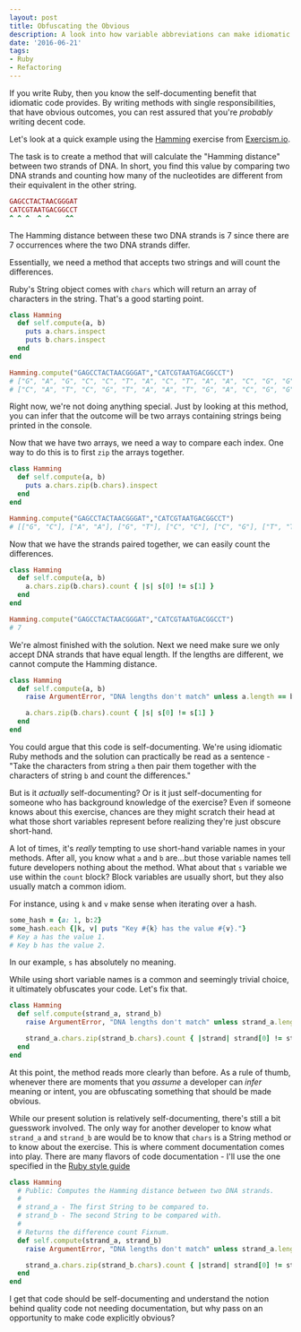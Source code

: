 ```yaml
---
layout: post
title: Obfuscating the Obvious
description: A look into how variable abbreviations can make idiomatic code cryptic.
date: '2016-06-21'
tags:
- Ruby
- Refactoring
---
```


If you write Ruby, then you know the self-documenting benefit that idiomatic
code provides. By writing methods with single responsibilities, that have obvious outcomes,
you can rest assured that you're _probably_ writing decent code.

Let's look at a quick example using the [Hamming](http://exercism.io/exercises/ruby/hamming/readme) exercise from [Exercism.io](http://exercism.io).

The task is to create a method that will calculate the "Hamming distance" between two strands
of DNA.
In short, you find this value by comparing two DNA strands and counting how many of the nucleotides are different from their equivalent in the other string.

```ruby
GAGCCTACTAACGGGAT
CATCGTAATGACGGCCT
^ ^ ^  ^ ^    ^^
```

The Hamming distance between these two DNA strands is 7 since there are 7 occurrences
where the two DNA strands differ.

Essentially, we need a method that accepts two strings and will count the differences.

Ruby's String object comes with `chars` which will return an array of characters in the
string. That's a good starting point.

```ruby
class Hamming
  def self.compute(a, b)
    puts a.chars.inspect
    puts b.chars.inspect
  end
end

Hamming.compute("GAGCCTACTAACGGGAT","CATCGTAATGACGGCCT")
# ["G", "A", "G", "C", "C", "T", "A", "C", "T", "A", "A", "C", "G", "G", "G", "A", "T"]
# ["C", "A", "T", "C", "G", "T", "A", "A", "T", "G", "A", "C", "G", "G", "C", "C", "T"]
```

Right now, we're not doing anything special. Just by looking at this method, you can
infer that the outcome will be two arrays containing strings being printed in the console.

Now that we have two arrays, we need a way to compare each index. One way to do this
is to first `zip` the arrays together.

```ruby
class Hamming
  def self.compute(a, b)
    puts a.chars.zip(b.chars).inspect
  end
end

Hamming.compute("GAGCCTACTAACGGGAT","CATCGTAATGACGGCCT")
# [["G", "C"], ["A", "A"], ["G", "T"], ["C", "C"], ["C", "G"], ["T", "T"], ["A", "A"], ["C", "A"], ["T", "T"], ["A", "G"], ["A", "A"], ["C", "C"], ["G", "G"], ["G", "G"], ["G", "C"], ["A", "C"], ["T", "T"]]
```

Now that we have the strands paired together, we can easily count the differences.

```ruby
class Hamming
  def self.compute(a, b)
    a.chars.zip(b.chars).count { |s| s[0] != s[1] }
  end
end

Hamming.compute("GAGCCTACTAACGGGAT","CATCGTAATGACGGCCT")
# 7
```

We're almost finished with the solution. Next we need make sure we only accept
DNA strands that have equal length. If the lengths are different, we cannot compute the Hamming distance.

```ruby
class Hamming
  def self.compute(a, b)
    raise ArgumentError, "DNA lengths don't match" unless a.length == b.length

    a.chars.zip(b.chars).count { |s| s[0] != s[1] }
  end
end
```

You could argue that this code is self-documenting. We're using idiomatic Ruby methods
and the solution can practically be read as a sentence - "Take the characters from string
`a` then pair them together with the characters of string `b` and count the differences."

But is it _actually_ self-documenting? Or is it just self-documenting for someone
who has background knowledge of the exercise? Even if someone knows about this exercise,
chances are they might scratch their head at what those short variables represent before realizing
they're just obscure short-hand.

A lot of times, it's _really_ tempting to use short-hand variable names in your methods.
After all, you know what `a` and `b` are...but those variable names tell future developers
nothing about the method. What about that `s` variable we use within the `count` block?
Block variables are usually short, but they also usually match a common idiom.

For instance, using `k` and `v` make sense when iterating over a hash.

```ruby
some_hash = {a: 1, b:2}
some_hash.each {|k, v| puts "Key #{k} has the value #{v}."}
# Key a has the value 1.
# Key b has the value 2.
```

In our example, `s` has absolutely no meaning.

While using short variable names is a common and seemingly trivial choice, it ultimately
obfuscates your code. Let's fix that.

```ruby
class Hamming
  def self.compute(strand_a, strand_b)
    raise ArgumentError, "DNA lengths don't match" unless strand_a.length == strand_b.length

    strand_a.chars.zip(strand_b.chars).count { |strand| strand[0] != strand[1] }
  end
end
```

At this point, the method reads more clearly than before. As a rule of thumb, whenever
there are moments that you _assume_ a developer can _infer_ meaning or intent, you
are obfuscating something that should be made obvious.

While our present solution is relatively self-documenting, there's still a bit guesswork involved.
The only way for another developer to know what `strand_a` and `strand_b` are would
be to know that `chars` is a String method or to know about the exercise. This is where comment documentation
comes into play. There are many flavors of code documentation - I'll use the one specified
in the [Ruby style guide](https://github.com/styleguide/ruby/documentation)

```ruby
class Hamming
  # Public: Computes the Hamming distance between two DNA strands.
  #
  # strand_a - The first String to be compared to.
  # strand_b - The second String to be compared with.
  #
  # Returns the difference count Fixnum.
  def self.compute(strand_a, strand_b)
    raise ArgumentError, "DNA lengths don't match" unless strand_a.length == strand_b.length

    strand_a.chars.zip(strand_b.chars).count { |strand| strand[0] != strand[1] }
  end
end
```

I get that code should be self-documenting and understand the notion behind quality code
not needing documentation, but why pass on an opportunity to make code explicitly
obvious?
